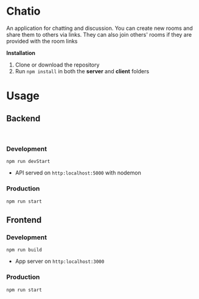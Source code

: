 ﻿# Chatio

An application for chatting and discussion. You can create new rooms and share them to others via links. They can also join others' rooms if they are provided with the room links

**Installation**
1. Clone or download the repository
2. Run `npm install` in both the **server** and **client** folders

# Usage
## Backend

&nbsp;
### Development
`npm run devStart`
- API served on `http:localhost:5000` with nodemon
### Production
`npm run start`
## Frontend

### Development
`npm run build`
- App server on `http:localhost:3000`
### Production
`npm run start`






